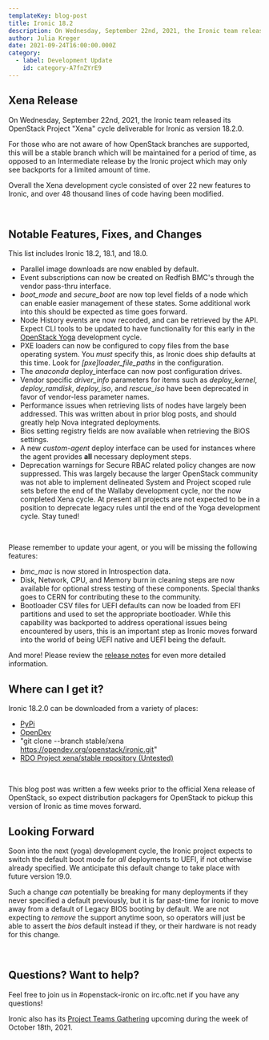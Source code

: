 ```yaml
---
templateKey: blog-post
title: Ironic 18.2
description: On Wednesday, September 22nd, 2021, the Ironic team released its OpenStack Project "Xena" cycle deliverable for Ironic as version 18.2.0.
author: Julia Kreger
date: 2021-09-24T16:00:00.000Z
category:
  - label: Development Update
    id: category-A7fnZYrE9
---
```


## Xena Release ##

On Wednesday, September 22nd, 2021, the Ironic team released its OpenStack Project "Xena" cycle deliverable for Ironic as version 18.2.0.

For those who are not aware of how OpenStack branches are supported, this will be a stable branch which will be maintained for a period of time, as opposed to an Intermediate release by the Ironic project which may only see backports for a limited amount of time.

Overall the Xena development cycle consisted of over 22 new features to Ironic, and over 48 thousand lines of code having been modified.

<br>

## Notable Features, Fixes, and Changes ##

This list includes Ironic 18.2, 18.1, and 18.0.

* Parallel image downloads are now enabled by default.
* Event subscriptions can now be created on Redfish BMC's through the vendor pass-thru interface.
* *boot_mode* and *secure_boot* are now top level fields of a node which can enable easier management of these states. Some additional work into this should be expected as time goes forward. 
* Node History events are now recorded, and can be retrieved by the API. Expect CLI tools to be updated to have functionality for this early in the [OpenStack Yoga](https://releases.openstack.org/yoga/schedule.html) development cycle.
* PXE loaders can now be configured to copy files from the base operating system. You *must* specify this, as Ironic does ship defaults at this time. Look for *\[pxe\]loader_file_paths* in the configuration.
* The *anaconda* deploy_interface can now post configuration drives.
* Vendor specific *driver_info* parameters for items such as *deploy_kernel*, *deploy_ramdisk*, *deploy_iso*, and *rescue_iso* have been deprecated in favor of vendor-less parameter names.
* Performance issues when retrieving lists of nodes have largely been addressed. This was written about in prior blog posts, and should greatly help Nova integrated deployments.
* Bios setting registry fields are now available when retrieving the BIOS settings.
* A new *custom-agent* deploy interface can be used for instances where the agent provides **all** necessary deployment steps.
* Deprecation warnings for Secure RBAC related policy changes are now suppressed. This was largely because the larger OpenStack community was not able to implement delineated System and Project scoped rule sets before the end of the Wallaby development cycle, nor the now completed Xena cycle. At present all projects are not expected to be in a position to deprecate legacy rules until the end of the Yoga development cycle. Stay tuned!

<br>

Please remember to update your agent, or you will be missing the following features:

* *bmc_mac* is now stored in Introspection data.
* Disk, Network, CPU, and Memory burn in cleaning steps are now available for optional stress testing of these components. Special thanks goes to CERN for contributing these to the community.
* Bootloader CSV files for UEFI defaults can now be loaded from EFI partitions and used to set the appropriate bootloader. While this capability was backported to address operational issues being encountered by users, this is an important step as Ironic moves forward into the world of being UEFI native and UEFI being the default.

And more! Please review the [release notes](https://docs.openstack.org/releasenotes/ironic/xena.html) for even more detailed information.

## Where can I get it? ##

Ironic 18.2.0 can be downloaded from a variety of places:

* [PyPi](https://pypi.org/project/ironic/)
* [OpenDev](https://tarballs.opendev.org/openstack/ironic/)
* "git clone --branch stable/xena https://opendev.org/openstack/ironic.git"
* [RDO Project xena/stable repository (Untested)](https://trunk.rdoproject.org/centos8-xena/current/delorean.repo)
<br>

This blog post was written a few weeks prior to the official Xena release of OpenStack, so expect distribution packagers for OpenStack to pickup this version of Ironic as time moves forward.

## Looking Forward ##

Soon into the next (yoga) development cycle, the Ironic project expects to switch the default boot mode for *all* deployments to UEFI, if not otherwise already specified. We anticipate this default change to take place with future version 19.0.

Such a change *can* potentially be breaking for many deployments if they never specified a default previously, but it is far past-time for ironic to move away from a default of Legacy BIOS booting by default. We are not expecting to *remove* the support anytime soon, so operators will just be able to assert the *bios* default instead if they, or their hardware is not ready for this change.

<br>

## Questions? Want to help? ##

Feel free to join us in #openstack-ironic on irc.oftc.net if you have any questions!

Ironic also has its [Project Teams Gathering](http://lists.openstack.org/pipermail/openstack-discuss/2021-September/025033.html) upcoming during the week of October 18th, 2021.

